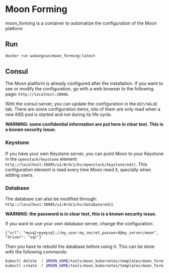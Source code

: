 # Moon Forming 
moon_forming is a container to automatize the configuration of the Moon platform

## Run
```bash
docker run wukongsun/moon_forming:latest
```

## Consul
The Moon platform is already configured after the installation.
If you want to see or modify the configuration, go with a web browser 
to the following page: `http://localhost:30006`.

With the consul server, you can update the configuration in the `KEY/VALUE` tab.
There are some configuration items, lots of them are only read when a new K8S pod is started
and not during its life cycle.

**WARNING: some confidential information are put here in clear text.
This is a known security issue.**

### Keystone
If you have your own Keystone server, you can point Moon to your Keystone in the 
`openstack/keystone` element: `http://localhost:30005/ui/#/dc1/kv/openstack/keystone/edit`.
This configuration element is read every time Moon need it, specially when adding users.

### Database
The database can also be modified through: `http://localhost:30005/ui/#/dc1/kv/database/edit`.

**WARNING: the password is in clear text, this is a known security issue.**

If you want to use your own database server, change the configuration:

    {"url": "mysql+pymysql://my_user:my_secret_password@my_server/moon", "driver": "sql"}

Then you have to rebuild the database before using it. 
This can be done with the following commands:
```bash
kubectl delete -f $MOON_HOME/tools/moon_kubernetes/templates/moon_forming.yaml
kubectl create -f $MOON_HOME/tools/moon_kubernetes/templates/moon_forming.yaml
```




